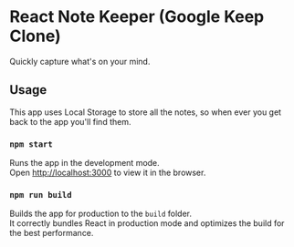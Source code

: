 # React Note Keeper (Google Keep Clone)

Quickly capture what's on your mind.

## Usage

This app uses Local Storage to store all the notes, so when ever you get back to the app you'll find them.

### `npm start`

Runs the app in the development mode.\
Open [http://localhost:3000](http://localhost:3000) to view it in the browser.


### `npm run build`

Builds the app for production to the `build` folder.\
It correctly bundles React in production mode and optimizes the build for the best performance.

